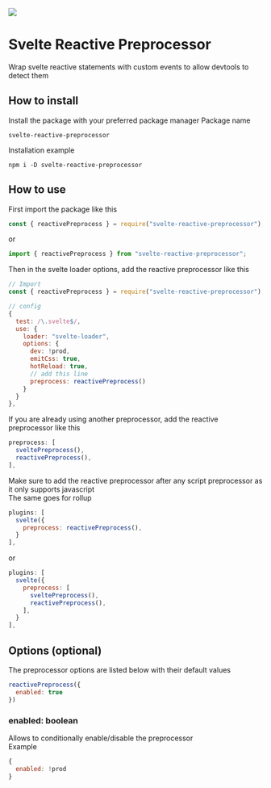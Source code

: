 [<img src="https://img.shields.io/npm/v/svelte-reactive-preprocessor">](https://www.npmjs.com/package/svelte-reactive-preprocessor)

# Svelte Reactive Preprocessor
Wrap svelte reactive statements with custom events to allow devtools to detect them

## How to install
Install the package with your preferred package manager
Package name
```text
svelte-reactive-preprocessor
```

Installation example
````shell
npm i -D svelte-reactive-preprocessor
````

## How to use
First import the package like this
```javascript
const { reactivePreprocess } = require("svelte-reactive-preprocessor");
```
or
```javascript
import { reactivePreprocess } from "svelte-reactive-preprocessor";
```

Then in the svelte loader options, add the reactive preprocessor like this
```javascript
// Import
const { reactivePreprocess } = require("svelte-reactive-preprocessor");

// config
{
  test: /\.svelte$/,
  use: {
    loader: "svelte-loader",
    options: {
      dev: !prod,
      emitCss: true,
      hotReload: true,
      // add this line
      preprocess: reactivePreprocess()
    }
  }
},
```

If you are already using another preprocessor, add the reactive preprocessor like this
```javascript
preprocess: [
  sveltePreprocess(),
  reactivePreprocess(),
],
```

Make sure to add the reactive preprocessor after any script preprocessor as it only supports javascript  
The same goes for rollup
```javascript
plugins: [
  svelte({
    preprocess: reactivePreprocess(),
  }
],
```
or
```javascript
plugins: [
  svelte({
    preprocess: [
      sveltePreprocess(),
      reactivePreprocess(),
    ],
  }
],
```

## Options (optional)
The preprocessor options are listed below with their default values

```javascript
reactivePreprocess({
  enabled: true
})
```

### enabled: boolean
Allows to conditionally enable/disable the preprocessor  
Example
```javascript
{
  enabled: !prod
}
```
